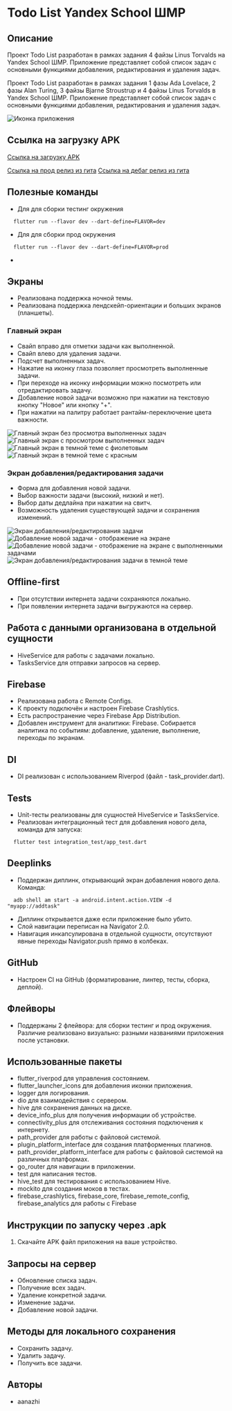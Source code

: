 # Todo List Yandex School ШМР

## Описание
Проект Todo List разработан в рамках задания 4 файзы Linus Torvalds на Yandex School ШМР. Приложение представляет собой список задач с основными функциями добавления, редактирования и удаления задач.

Проект Todo List разработан в рамках задания 1 фазы Ada Lovelace, 2 фазы Alan Turing, 3 файзы Bjarne Stroustrup и 4 файзы Linus Torvalds в Yandex School ШМР. Приложение представляет собой список задач с основными функциями добавления, редактирования и удаления задач.


![Иконка приложения](images/app_icon.png)


## Ссылка на загрузку APK
[Ссылка на загрузку APK](https://drive.google.com/drive/folders/1hYPP6himZ4ATtqFptFuLJqauGp4bg3lD?usp=sharing)

[Ссылка на прод релиз из гита](https://github.com/aanazhi/todo_list_yandex/releases/tag/v1.0.1)
[Ссылка на дебаг релиз из гита](https://github.com/aanazhi/todo_list_yandex/releases/tag/v1.0.2)

## Полезные команды
- Для для сборки тестинг окружения
```  
  flutter run --flavor dev --dart-define=FLAVOR=dev
```

- Для для сборки прод окружения
```  
  flutter run --flavor dev --dart-define=FLAVOR=prod
```

- 
## Экраны
- Реализована поддержка ночной темы.
- Реализована поддержка лендскейп-ориентации и больших экранов (планшеты).

### Главный экран
- Свайп вправо для отметки задачи как выполненной.
- Свайп влево для удаления задачи.
- Подсчет выполненных задач.
- Нажатие на иконку глаза позволяет просмотреть выполненные задачи.
- При переходе на иконку информации можно посмотреть или отредактировать задачу.
- Добавление новой задачи возможно при нажатии на текстовую кнопку "Новое" или кнопку "+".
- При нажатии на палитру работает рантайм-переключение цвета важности.

![Главный экран без просмотра выполненных задач](images/image_5.png)
![Главный экран с просмотром выполненных задач](images/image_6.png)
![Главный экран в темной теме с фиолетовым](images/image_9.png)
![Главный экран в темной теме с красным](images/image_10.png)


### Экран добавления/редактирования задачи
- Форма для добавления новой задачи.
- Выбор важности задачи (высокий, низкий и нет).
- Выбор даты дедлайна при нажатии на свитч.
- Возможность удаления существующей задачи и сохранения изменений.

![Экран добавления/редактирования задачи](images/image_4.png)
![Добавление новой задачи - отображение на экране](images/image_8.png)
![Добавление новой задачи - отображение на экране с выполненными задачами](images/image_7.png)
![Экран добавления/редактирования задачи в темной теме](images/image_11.png)

## Offline-first
- При отсутствии интернета задачи сохраняются локально.
- При появлении интернета задачи выгружаются на сервер.

## Работа с данными организована в отдельной сущности
- HiveService для работы с задачами локально.
- TasksService для отправки запросов на сервер.

## Firebase
- Реализована работа с Remote Configs.
- К проекту подключён и настроен Firebase Crashlytics.
- Есть распространение через Firebase App Distribution.
- Добавлен инструмент для аналитики: Firebase. Собирается аналитика по событиям: добавление, удаление, выполнение, переходы по экранам.

## DI
- DI реализован с использованием Riverpod (файл - task_provider.dart).

## Tests
- Unit-тесты реализованы для сущностей HiveService и TasksService.
- Реализован интеграционный тест для добавления нового дела, команда для запуска: 
```  
  flutter test integration_test/app_test.dart
```  
## Deeplinks
- Поддержан диплинк, открывающий экран добавления нового дела. Команда:
```
  adb shell am start -a android.intent.action.VIEW -d "myapp://addtask"
```  
- Диплинк открывается даже если приложение было убито.
- Слой навигации переписан на Navigator 2.0.
- Навигация инкапсулирована в отдельной сущности, отсутствуют явные переходы Navigator.push прямо в колбеках.

## GitHub
- Настроен CI на GitHub (форматирование, линтер, тесты, сборка, деплой).

## Флейворы
- Поддержаны 2 флейвора: для сборки тестинг и прод окружения. Различие реализовано визуально: разными названиями приложения после установки.


## Использованные пакеты
- flutter_riverpod для управления состоянием.
- flutter_launcher_icons для добавления иконки приложения.
- logger для логирования.
- dio для взаимодействия с сервером.
- hive для сохранения данных на диске.
- device_info_plus для получения информации об устройстве.
- connectivity_plus для отслеживания состояния подключения к интернету.
- path_provider для работы с файловой системой.
- plugin_platform_interface для создания платформенных плагинов.
- path_provider_platform_interface для работы с файловой системой на различных платформах.
- go_router для навигации в приложении.
- test для написания тестов.
- hive_test для тестирования с использованием Hive.
- mockito для создания моков в тестах.
- firebase_crashlytics, firebase_core, firebase_remote_config, firebase_analytics для работы с Firebase

## Инструкции по запуску через .apk
1. Скачайте APK файл приложения на ваше устройство.

## Запросы на сервер
- Обновление списка задач.
- Получение всех задач.
- Удаление конкретной задачи.
- Изменение задачи.
- Добавление новой задачи.

## Методы для локального сохранения
- Сохранить задачу.
- Удалить задачу.
- Получить все задачи.

## Авторы
- aanazhi
